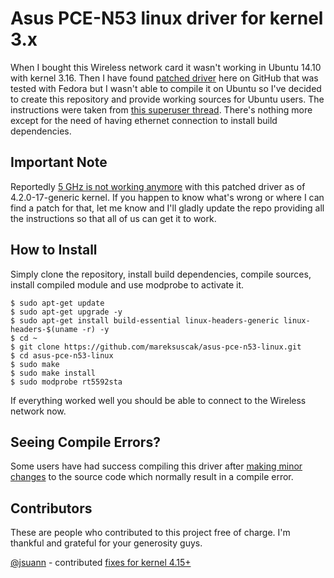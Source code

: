 # Asus PCE-N53 linux driver for kernel 3.x

When I bought this Wireless network card it wasn't working in Ubuntu 14.10 with kernel 3.16. Then I have found [patched driver](https://github.com/unused/patched-Asus-PCE-N53-linux-driver) here on GitHub that was tested with Fedora but I wasn't able to compile it on Ubuntu so I've decided to create this repository and provide working sources for Ubuntu users. The instructions were taken from [this superuser thread](http://superuser.com/questions/663190/asus-pce-n53-11n-n600-pci-e-adapter-on-3-x-kernel). There's nothing more except for the need of having ethernet connection to install build dependencies.

## Important Note

Reportedly [5 GHz is not working anymore](https://github.com/mareksuscak/asus-pce-n53-linux/issues/2) with this patched driver as of 4.2.0-17-generic kernel. If you happen to know what's wrong or where I can find a patch for that, let me know and I'll gladly update the repo providing all the instructions so that all of us can get it to work.

## How to Install

Simply clone the repository, install build dependencies, compile sources, install compiled module and use modprobe to activate it.

```
$ sudo apt-get update
$ sudo apt-get upgrade -y
$ sudo apt-get install build-essential linux-headers-generic linux-headers-$(uname -r) -y
$ cd ~
$ git clone https://github.com/mareksuscak/asus-pce-n53-linux.git
$ cd asus-pce-n53-linux
$ sudo make
$ sudo make install
$ sudo modprobe rt5592sta
```

If everything worked well you should be able to connect to the Wireless network now.

## Seeing Compile Errors?

Some users have had success compiling this driver after [making minor changes](https://github.com/mareksuscak/asus-pce-n53-linux/issues/4#issue-215234424) to the source code which normally result in a compile error.

## Contributors

These are people who contributed to this project free of charge. I'm thankful and grateful for your generosity guys.

[@jsuann](https://github.com/jsuann) - contributed [fixes for kernel 4.15+](https://github.com/mareksuscak/asus-pce-n53-linux/pull/6)
